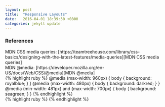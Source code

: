 ```yaml
---
layout: post
title:  "Responsive Layouts"
date:   2016-04-01 18:39:30 +0800
categories: jekyll update
---
```

<h3>References</h3>
MDN CSS media queries: [https://teamtreehouse.com/library/css-basics/designing-with-the-latest-features/media-queries][MDN CSS media queries]
<br>
MDN @media:
[https://developer.mozilla.org/en-US/docs/Web/CSS/@media][MDN @media]
<br>
{% highlight ruby %}
@media (max-width: 960px) {
    body {
      background: royalblue;
    }
}
@media (max-width: 480px) {
  body {
    background: darkred;
  }
}
@media (min-width: 481px) and (max-width: 700px) {
  body {
    background: seagreen;
  }
}
{% endhighlight %}
<br>
{% highlight ruby %}
<mata name="viewport" content="width=device-width">
{% endhighlight %}

[MDN CSS media queries]:https://teamtreehouse.com/library/css-basics/designing-with-the-latest-features/media-queries
[MDN @media]:https://developer.mozilla.org/en-US/docs/Web/CSS/@media
